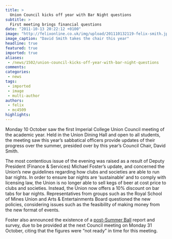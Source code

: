 ```yaml
---
title: >
  Union Council kicks off year with Bar Night questions
subtitle: >
  First meeting brings financial questions
date: "2011-10-13 20:22:12 +0100"
image: "http://felixonline.co.uk/img/upload/201110132119-felix-smith.jpg"
image_caption: "David Smith takes the chair this year"
headline: true
featured: true
imported: true
aliases:
 - /news/1502/union-council-kicks-off-year-with-bar-night-questions
comments:
categories:
 - news
tags:
 - imported
 - image
 - multi-author
authors:
 - felix
 - mc4509
highlights:
---
```


Monday 10 October saw the first Imperial College Union Council meeting of the academic year. Held in the Union Dining Hall and open to all students, the meeting saw this year’s sabbatical officers provide updates of their progress over the summer, presided over by this year’s Council Chair, David Smith.

The most contentious issue of the evening was raised as a result of Deputy President (Finance & Services) Michael Foster’s update, and concerned the Union’s new guidelines regarding how clubs and societies are able to run bar nights. In order to ensure bar nights are ‘sustainable’ and to comply with licensing law, the Union is no longer able to sell kegs of beer at cost price to clubs and societies. Instead, the Union now offers a 10% discount on bar tabs for bar nights. Representatives from groups such as the Royal School of Mines Union and Arts & Entertainments Board questioned the new policies, considering issues such as the feasibility of making money from the new format of events.

Foster also announced the existence of a [post-Summer Ball](http://felixonline.co.uk/news/1450/summer-ball-suffers-100000-loss/) report and survey, due to be provided at the next Council meeting on Monday 31 October, citing that the figures were “not ready” in time for this meeting.
